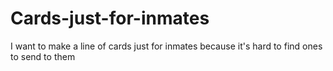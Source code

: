 # Cards-just-for-inmates
I want to make a line of cards just for inmates because it's hard to find ones to send to them
